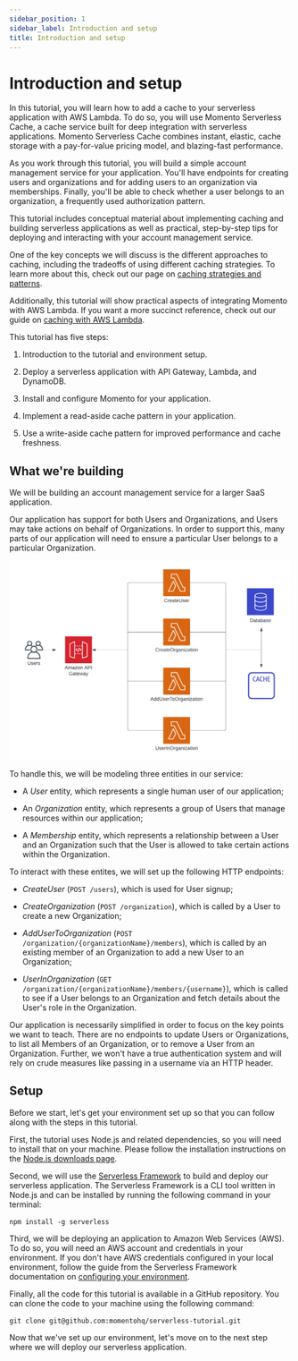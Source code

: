 ```yaml
---
sidebar_position: 1
sidebar_label: Introduction and setup
title: Introduction and setup
---
```


# Introduction and setup

In this tutorial, you will learn how to add a cache to your serverless application with AWS Lambda. To do so, you will use Momento Serverless Cache, a cache service built for​​ deep integration with serverless applications. Momento Serverless Cache combines instant, elastic, cache storage with a pay-for-value pricing model, and blazing-fast performance.

As you work through this tutorial, you will build a simple account management service for your application. You'll have endpoints for creating users and organizations and for adding users to an organization via memberships. Finally, you'll be able to check whether a user belongs to an organization, a frequently used authorization pattern.

This tutorial includes conceptual material about implementing caching and building serverless applications as well as practical, step-by-step tips for deploying and interacting with your account management service.

One of the key concepts we will discuss is the different approaches to caching, including the tradeoffs of using different caching strategies. To learn more about this, check out our page on [caching strategies and patterns](./../caching-concepts/caching-strategies-and-patterns).

Additionally, this tutorial will show practical aspects of integrating Momento with AWS Lambda. If you want a more succinct reference, check out our guide on [caching with AWS Lambda](./../guides/caching-with-AWS-lambda).

This tutorial has five steps:

1.  Introduction to the tutorial and environment setup.

2.  Deploy a serverless application with API Gateway, Lambda, and DynamoDB.

3.  Install and configure Momento for your application.

4.  Implement a read-aside cache pattern in your application.

5.  Use a write-aside cache pattern for improved performance and cache freshness.

## What we're building

We will be building an account management service for a larger SaaS application.

Our application has support for both Users and Organizations, and Users may take actions on behalf of Organizations. In order to support this, many parts of our application will need to ensure a particular User belongs to a particular Organization.

![System architecture](images/architecture.png)

To handle this, we will be modeling three entities in our service:

- A _User_ entity, which represents a single human user of our application;

- An _Organization_ entity, which represents a group of Users that manage resources within our application;

- A _Membership_ entity, which represents a relationship between a User and an Organization such that the User is allowed to take certain actions within the Organization.

To interact with these entites, we will set up the following HTTP endpoints:

- _CreateUser_ (`POST /users`), which is used for User signup;

- _CreateOrganization_ (`POST /organization`), which is called by a User to create a new Organization;

- _AddUserToOrganization_ (`POST /organization/{organizationName}/members`), which is called by an existing member of an Organization to add a new User to an Organization;

- _UserInOrganization_ (`GET /organization/{organizationName}/members/{username}`), which is called to see if a User belongs to an Organization and fetch details about the User's role in the Organization.

Our application is necessarily simplified in order to focus on the key points we want to teach. There are no endpoints to update Users or Organizations, to list all Members of an Organization, or to remove a User from an Organization. Further, we won't have a true authentication system and will rely on crude measures like passing in a username via an HTTP header.

## Setup

Before we start, let's get your environment set up so that you can follow along with the steps in this tutorial.

First, the tutorial uses Node.js and related dependencies, so you will need to install that on your machine. Please follow the installation instructions on the [Node.js downloads page](https://nodejs.org/en/download/).

Second, we will use the [Serverless Framework](https://www.serverless.com/framework/docs) to build and deploy our serverless application. The Serverless Framework is a CLI tool written in Node.js and can be installed by running the following command in your terminal:

    npm install -g serverless

Third, we will be deploying an application to Amazon Web Services (AWS). To do so, you will need an AWS account and credentials in your environment. If you don't have AWS credentials configured in your local environment, follow the guide from the Serverless Framework documentation on [configuring your environment](https://www.serverless.com/framework/docs/providers/aws/guide/credentials/).

Finally, all the code for this tutorial is available in a GitHub repository. You can clone the code to your machine using the following command:

    git clone git@github.com:momentohq/serverless-tutorial.git

Now that we've set up our environment, let's move on to the next step where we will deploy our serverless application.
